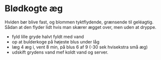 # Blødkogte æg
Hviden bør blive fast, og blommen tyktflydende, grænsende til geléagtig. Sådan at den flyder lidt hvis man skærer ægget over, men uden at dryppe.

- fyld lille gryde halvt fyldt med vand
- op at bulderkoge på højeste blus under låg
- læg 4 æg i, vent 8 min, på blus 6 af 9 (-30 sek hvisekstra små æg)
- udskift grydens vand  mef koldt vand og server.
